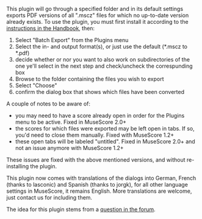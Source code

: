 This plugin will go through a specified folder and in its default settings exports PDF versions of all ".mscz" files for which no up-to-date version already exists. To use the plugin, you must first install it according to the <a href="http://musescore.org/en/handbook/plugins">instructions in the Handbook</a>, then:

<ol>
<li>Select "Batch Export" from the Plugins menu</li>
<li>Select the in- and output format(s), or just use the default (*.mscz to *.pdf)</li>
<li>decide whether or nor you want to also work on subdirectories of the one ye'll select in the next step and check/uncheck the correspunding box</li>
<li>Browse to the folder containing the files you wish to export</li>
<li>Select "Choose"</li>
<li>confirm the dialog box that shows which files have been converted</li>
</ol>

A couple of notes to be aware of:
<ul>
<li>you may need to have a score already open in order for the Plugins menu to be active. Fixed in MuseScore 2.0+</li>
<li>the scores for which files were exported may be left open in tabs. If so, you'd need to close them manually. Fixed with MuseScore 1.2+</li>
<li>these open tabs will be labeled "untitled". Fixed in MuseScore 2.0+ and not an issue anymore with MuseScore 1.2+</li>
</ul>
These issues are fixed with the above mentioned versions, and without re-installing the plugin.

This plugin now comes with translations of the dialogs into German, French (thanks to lasconic) and Spanish (thanks to jorgk), for all other language settings in MuseScore, it remains English. More translations are welcome, just contact us for including them.

The idea for this plugin stems from a <a href="http://musescore.org/en/node/12452">question in the forum</a>.
